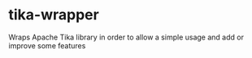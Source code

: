tika-wrapper
============

Wraps Apache Tika library in order to allow a simple usage and add or improve some features